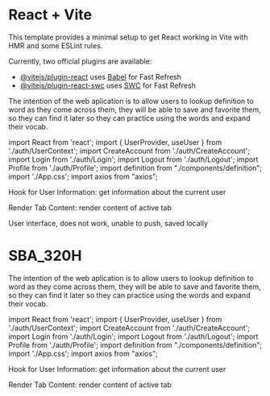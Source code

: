 # React + Vite

This template provides a minimal setup to get React working in Vite with HMR and some ESLint rules.

Currently, two official plugins are available:

- [@vitejs/plugin-react](https://github.com/vitejs/vite-plugin-react/blob/main/packages/plugin-react/README.md) uses [Babel](https://babeljs.io/) for Fast Refresh
- [@vitejs/plugin-react-swc](https://github.com/vitejs/vite-plugin-react-swc) uses [SWC](https://swc.rs/) for Fast Refresh


The intention of the web aplication is to allow users to lookup definition to word as they come across them, they will be able to save and favorite them, so they can find it later so they can practice using the words and expand their vocab. 

import React from 'react';
import { UserProvider, useUser } from './auth/UserContext';
import CreateAccount from './auth/CreateAccount';
import Login from './auth/Login';
import Logout from './auth/Logout';
import Profile from './auth/Profile';
import definition from "./components/definition";
import './App.css';
import axios from "axios";

Hook for User Information: get information about the current user 

Render Tab Content: render content of active tab

User interface, does not work, unable to push, saved locally

# SBA_320H

The intention of the web aplication is to allow users to lookup definition to word as they come across them, they will be able to save and favorite them, so they can find it later so they can practice using the words and expand their vocab. 

import React from 'react';
import { UserProvider, useUser } from './auth/UserContext';
import CreateAccount from './auth/CreateAccount';
import Login from './auth/Login';
import Logout from './auth/Logout';
import Profile from './auth/Profile';
import definition from "./components/definition";
import './App.css';
import axios from "axios";

Hook for User Information: get information about the current user 

Render Tab Content: render content of active tab
